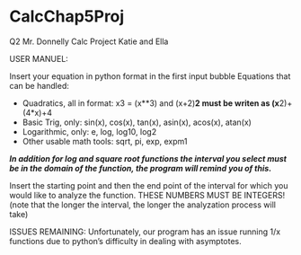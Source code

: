 # CalcChap5Proj
Q2 Mr. Donnelly Calc Project Katie and Ella

USER MANUEL:

Insert your equation in python format in the first input bubble
  Equations that can be handled:
   - Quadratics, all in format: x3 = (x**3) and (x+2)**2 must be writen as (x**2)+(4*x)+4
   - Basic Trig, only: sin(x), cos(x), tan(x), asin(x), acos(x), atan(x)
   - Logarithmic, only: e, log, log10, log2
   - Other usable math tools: sqrt, pi, exp, expm1

*****In addition for log and square root functions the interval you select must be in the domain of the function, the program will remind you of this.*****

Insert the starting point and then the end point of the interval for which you would like to analyze the function. THESE NUMBERS MUST BE INTEGERS! (note that the longer the interval, the longer the analyzation process will take)

ISSUES REMAINING: 
Unfortunately, our program has an issue running 1/x functions due to python’s difficulty in dealing with asymptotes. 
